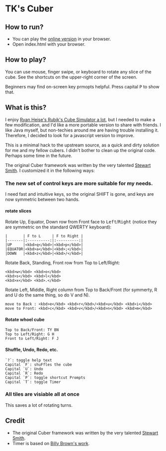 # TK's Cuber

## How to run?

- You can play the [online version](https://tsankuanglee.github.io/cuber/) in your browser.
- Open index.html with your browser.

## How to play?

You can use mouse, finger swipe, or keyboard to rotate any slice of the cube. See the shortcuts on the upper-right corner of the screen.

Beginners may find on-screen key prmopts helpful. Press capital <kbd>P</kbd> to show that.

## What is this?

I enjoy [Ryan Heise's Rubik's Cube Simulator a lot](http://www.ryanheise.com/cube/speed.html), but I needed to make a few modification, and I'd like a more portable version to share with friends. I like Java myself, but non-techies around me are having trouble installing it. Therefore, I decided to look for a javascript version to improve.

This is a minimal hack to the upstream source, as a quick and dirty solution for me and my fellow cubers. I didn't bother to clean up the original code. Perhaps some time in the future.

The original Cuber framework was written by the very talented [Stewart Smith](https://github.com/stewdio/Cuber-DEMO). I customized it in the following ways:

### The new set of control keys are more suitable for my needs.

I need fast and intuitive keys, so the original SHIFT is gone, and keys are now symmetric between two hands.

#### rotate slices

Rotate Up, Equator, Down row from Front face to <kbd>Left</kbd>/<kbd>Right</kbd> (notice they are symmetric on the standard QWERTY keyboard):
```
|       | F to L     | F to Right |
|-------|:----------:|:----------:|
|UP     |<kbd>q</kbd>|<kbd>p</kbd>|
|EQUATOR|<kbd>a</kbd>|<kbd>;</kbd>|
|DOWN   |<kbd>z</kbd>|<kbd>/</kbd>|
```

Rotate Back, Standing, Front row from Top to Left/Right:
```
<kbd>w</kbd> <kbd>o</kbd>
<kbd>s</kbd> <kbd>l</kbd>
<kbd>x</kbd> <kbd>.</kbd>
```

Rotate Left, Middle, Right column from Top to Back/Front (for symmerty, R and U do the same thing, so do V and N).
```
move to Back : <kbd>e</kbd> <kbd>r</kbd>/<kbd>u</kbd> <kbd>i</kbd>
move to Front: <kbd>c</kbd> <kbd>v</kbd>/<kbd>n</kbd> <kbd>m</kbd>
```

#### Rotate whoel cube
```
Top to Back/Front: TY BN
Top to Left/Right: G H
Front to Left/Right: F J
```

#### Shuffle, Undo, Redo, etc.
```
`?`: toggle help text
Capital `F`: shuFfles the cube
Capital `U`: Undo
Capital `R`: Redo
Capital `P`: toggle shortcut Prompts
Capital `T`: toggle Timer
```

### All tiles are visiable all at once

This saves a lot of rotating turns.

## Credit

* The original Cuber framework was written by the very talented [Stewart Smith](https://github.com/stewdio/Cuber-DEMO).
* Timer is based on [Billy Brown's work](https://codepen.io/_Billy_Brown/pen/dbJeh).
